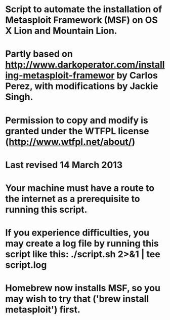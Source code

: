 # Script to automate the installation of Metasploit Framework (MSF) on OS X Lion and Mountain Lion.
#
# Partly based on http://www.darkoperator.com/installing-metasploit-framewor by Carlos Perez, with modifications by Jackie Singh.
# 
# Permission to copy and modify is granted under the WTFPL license (http://www.wtfpl.net/about/)
# Last revised 14 March 2013
#
# Your machine must have a route to the internet as a prerequisite to running this script.
# If you experience difficulties, you may create a log file by running this script like this: ./script.sh 2>&1 | tee script.log
#
# Homebrew now installs MSF, so you may wish to try that ('brew install metasploit') first.
#

